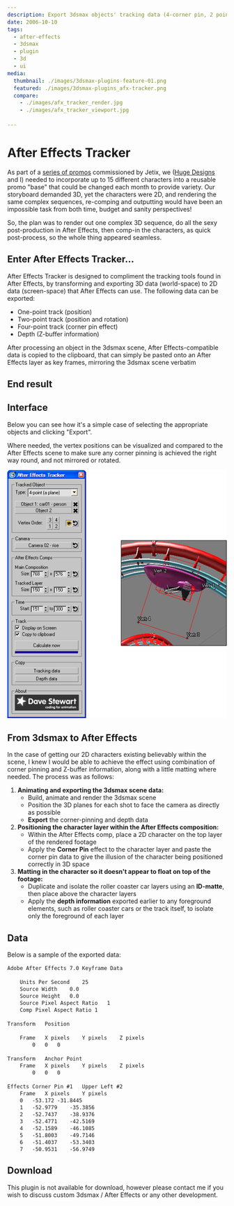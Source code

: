 ```yaml
---
description: Export 3dsmax objects' tracking data (4-corner pin, 2 point track, position) directly to After Effects
date: 2006-10-10
tags:
  - after-effects
  - 3dsmax
  - plugin
  - 3d
  - ui
media:
  thumbnail: ./images/3dsmax-plugins-feature-01.png
  featured: ./images/3dsmax-plugins_afx-tracker.png
  compare:
    - ./images/afx_tracker_render.jpg
    - ./images/afx_tracker_viewport.jpg

---
```


# After Effects Tracker

As part of a [series of promos](/archive/work/animation/jetix/) commissioned by Jetix, we ([Huge Designs](http://www.hugedesigns.co.uk) and I) needed to incorporate up to 15 different characters into a reusable promo "base" that could be changed each month to provide variety. Our storyboard demanded 3D, yet the characters were 2D, and rendering the same complex sequences, re-comping and outputting would have been an impossible task from both time, budget and sanity perspectives!

So, the plan was to render out one complex 3D sequence, do all the sexy post-production in After Effects, then comp-in the characters, as quick post-process, so the whole thing appeared seamless.

## Enter After Effects Tracker...

After Effects Tracker is designed to compliment the tracking tools found in After Effects, by transforming and exporting 3D data (world-space) to 2D data (screen-space) that After Effects can use. The following data can be exported:

- One-point track (position)
- Two-point track (position and rotation)
- Four-point track (corner pin effect)
- Depth (Z-buffer information)

After processing an object in the 3dsmax scene, After Effects-compatible data is copied to the clipboard, that can simply be pasted onto an After Effects layer as key frames, mirroring the 3dsmax scene verbatim

## End result

<MediaGallery media="compare" />

## Interface

Below you can see how it's a simple case of selecting the appropriate objects and clicking "Export".

Where needed, the vertex positions can be visualized and compared to the After Effects scene to make sure any corner pinning is achieved the right way round, and not mirrored or rotated.

![](./images/afx_tracker_ui.gif)

## From 3dsmax to After Effects

In the case of getting our 2D characters existing believably within the scene, I knew I would be able to achieve the effect using combination of corner pinning and Z-buffer information, along with a little matting where needed. The process was as follows:

1. **Animating and exporting the 3dsmax scene data:**
    - Build, animate and render the 3dsmax scene
    - Position the 3D planes for each shot to face the camera as directly as possible
    - **Export** the corner-pinning and depth data
2. **Positioning the character layer within the After Effects composition:**
    - Within the After Effects comp, place a 2D character on the top layer of the rendered footage
    - Apply the **Corner Pin** effect to the character layer and paste the corner pin data to give the illusion of the character being positioned correctly in 3D space
3. **Matting in the character so it doesn't appear to float on top of the footage:**
    - Duplicate and isolate the roller coaster car layers using an **ID-matte**, then place above the character layers
    - Apply the **depth information** exported earlier to any foreground elements, such as roller coaster cars or the track itself, to isolate only the foreground of each layer

## Data

Below is a sample of the exported data:

```
Adobe After Effects 7.0 Keyframe Data

	Units Per Second	25
	Source Width	0.0
	Source Height	0.0
	Source Pixel Aspect Ratio	1
	Comp Pixel Aspect Ratio	1

Transform	Position

	Frame	X pixels	Y pixels	Z pixels
		0	0	0	

Transform	Anchor Point
	Frame	X pixels	Y pixels	Z pixels
		0	0	0	

Effects	Corner Pin #1	Upper Left #2
	Frame	X pixels	Y pixels
	0	-53.172	-31.8445
	1	-52.9779	-35.3856
	2	-52.7437	-38.9376
	3	-52.4771	-42.5169
	4	-52.1589	-46.1085
	5	-51.8003	-49.7146
	6	-51.4037	-53.3403
	7	-50.9531	-56.9749
```

## Download

This plugin is not available for download, however please contact me if you wish to discuss custom 3dsmax / After Effects or any other development.
